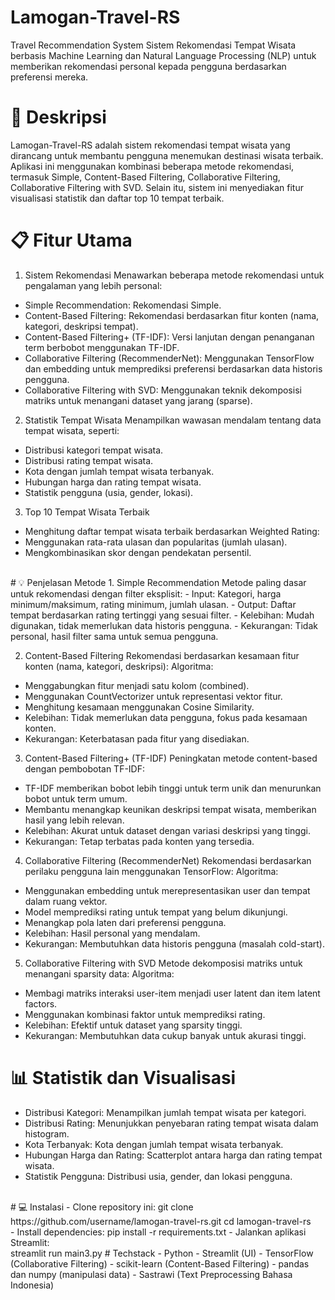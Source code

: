 # Lamogan-Travel-RS
Travel Recommendation System
Sistem Rekomendasi Tempat Wisata berbasis Machine Learning dan Natural Language Processing (NLP) untuk memberikan rekomendasi personal kepada pengguna berdasarkan preferensi mereka.
<br>
# 📌 Deskripsi
Lamogan-Travel-RS adalah sistem rekomendasi tempat wisata yang dirancang untuk membantu pengguna menemukan destinasi wisata terbaik. Aplikasi ini menggunakan kombinasi beberapa metode rekomendasi, termasuk Simple,  Content-Based Filtering, Collaborative Filtering, Collaborative Filtering with SVD. Selain itu, sistem ini menyediakan fitur visualisasi statistik dan daftar top 10 tempat terbaik.
<br>
# 📋 Fitur Utama
1. Sistem Rekomendasi
Menawarkan beberapa metode rekomendasi untuk pengalaman yang lebih personal:
- Simple Recommendation: Rekomendasi Simple.
- Content-Based Filtering: Rekomendasi berdasarkan fitur konten (nama, kategori, deskripsi tempat).
- Content-Based Filtering+ (TF-IDF): Versi lanjutan dengan penanganan term berbobot menggunakan TF-IDF.
- Collaborative Filtering (RecommenderNet): Menggunakan TensorFlow dan embedding untuk memprediksi preferensi berdasarkan data historis pengguna.
- Collaborative Filtering with SVD: Menggunakan teknik dekomposisi matriks untuk menangani dataset yang jarang (sparse).

2. Statistik Tempat Wisata
Menampilkan wawasan mendalam tentang data tempat wisata, seperti:
- Distribusi kategori tempat wisata.
- Distribusi rating tempat wisata.
- Kota dengan jumlah tempat wisata terbanyak.
- Hubungan harga dan rating tempat wisata.
- Statistik pengguna (usia, gender, lokasi).

3. Top 10 Tempat Wisata Terbaik
- Menghitung daftar tempat wisata terbaik berdasarkan Weighted Rating:
- Menggunakan rata-rata ulasan dan popularitas (jumlah ulasan).
- Mengkombinasikan skor dengan pendekatan persentil.

<br>
# 💡 Penjelasan Metode
1. Simple Recommendation
Metode paling dasar untuk rekomendasi dengan filter eksplisit:
- Input: Kategori, harga minimum/maksimum, rating minimum, jumlah ulasan.
- Output: Daftar tempat berdasarkan rating tertinggi yang sesuai filter.
- Kelebihan: Mudah digunakan, tidak memerlukan data historis pengguna.
- Kekurangan: Tidak personal, hasil filter sama untuk semua pengguna.

2. Content-Based Filtering
Rekomendasi berdasarkan kesamaan fitur konten (nama, kategori, deskripsi):
Algoritma:
- Menggabungkan fitur menjadi satu kolom (combined).
- Menggunakan CountVectorizer untuk representasi vektor fitur.
- Menghitung kesamaan menggunakan Cosine Similarity.
- Kelebihan: Tidak memerlukan data pengguna, fokus pada kesamaan konten.
- Kekurangan: Keterbatasan pada fitur yang disediakan.

3. Content-Based Filtering+ (TF-IDF)
Peningkatan metode content-based dengan pembobotan TF-IDF:
- TF-IDF memberikan bobot lebih tinggi untuk term unik dan menurunkan bobot untuk term umum.
- Membantu menangkap keunikan deskripsi tempat wisata, memberikan hasil yang lebih relevan.
- Kelebihan: Akurat untuk dataset dengan variasi deskripsi yang tinggi.
- Kekurangan: Tetap terbatas pada konten yang tersedia.

4. Collaborative Filtering (RecommenderNet)
Rekomendasi berdasarkan perilaku pengguna lain menggunakan TensorFlow:
Algoritma:
- Menggunakan embedding untuk merepresentasikan user dan tempat dalam ruang vektor.
- Model memprediksi rating untuk tempat yang belum dikunjungi.
- Menangkap pola laten dari preferensi pengguna.
- Kelebihan: Hasil personal yang mendalam.
- Kekurangan: Membutuhkan data historis pengguna (masalah cold-start).

5. Collaborative Filtering with SVD
Metode dekomposisi matriks untuk menangani sparsity data:
Algoritma:
- Membagi matriks interaksi user-item menjadi user latent dan item latent factors.
- Menggunakan kombinasi faktor untuk memprediksi rating.
- Kelebihan: Efektif untuk dataset yang sparsity tinggi.
- Kekurangan: Membutuhkan data cukup banyak untuk akurasi tinggi.
# 📊 Statistik dan Visualisasi
- Distribusi Kategori: Menampilkan jumlah tempat wisata per kategori.
- Distribusi Rating: Menunjukkan penyebaran rating tempat wisata dalam histogram.
- Kota Terbanyak: Kota dengan jumlah tempat wisata terbanyak.
- Hubungan Harga dan Rating: Scatterplot antara harga dan rating tempat wisata.
- Statistik Pengguna: Distribusi usia, gender, dan lokasi pengguna.
<br>
# 💻 Instalasi
- Clone repository ini:
git clone https://github.com/username/lamogan-travel-rs.git
cd lamogan-travel-rs
<br>
- Install dependencies:
pip install -r requirements.txt
- Jalankan aplikasi Streamlit:
<br>
streamlit run main3.py
# Techstack
- Python
- Streamlit (UI)
- TensorFlow (Collaborative Filtering)
- scikit-learn (Content-Based Filtering)
- pandas dan numpy (manipulasi data)
- Sastrawi (Text Preprocessing Bahasa Indonesia)

